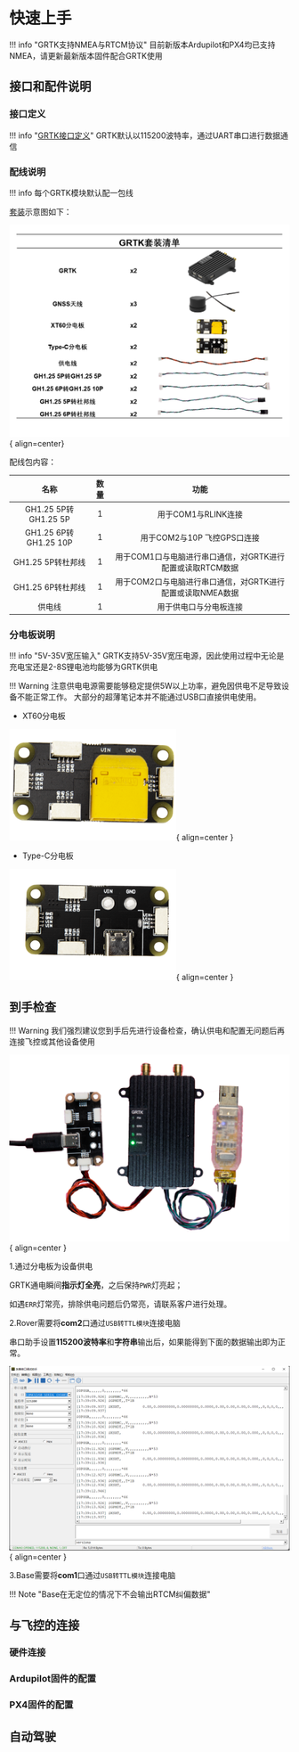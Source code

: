 # 快速上手

!!! info "GRTK支持NMEA与RTCM协议"
    目前新版本Ardupilot和PX4均已支持NMEA，请更新最新版本固件配合GRTK使用

## 接口和配件说明



### 接口定义

!!! info "[GRTK接口定义](https://wiki.blicube.com/grtk/zh/GRTK%E7%94%A8%E6%88%B7%E6%89%8B%E5%86%8C/#21)"
    GRTK默认以115200波特率，通过UART串口进行数据通信

### 配线说明

!!! info 
    每个GRTK模块默认配一包线

[套装](https://wiki.blicube.com/grtk/zh/GRTK%E7%94%A8%E6%88%B7%E6%89%8B%E5%86%8C/#6-grtk)示意图如下：

![套装](../media/list.png){ align=center}

配线包内容：

|          名称          |  数量   |                 功能                  |
|:--------------------:|:-----:|:-----------------------------------:|
| GH1.25 5P转GH1.25 5P  |   1   |           用于COM1与RLINK连接            |
| GH1.25 6P转GH1.25 10P |   1   |         用于COM2与10P 飞控GPS口连接         |
|    GH1.25 5P转杜邦线     |   1   | 用于COM1口与电脑进行串口通信，对GRTK进行配置或读取RTCM数据 |
|    GH1.25 6P转杜邦线     |   1   | 用于COM2口与电脑进行串口通信，对GRTK进行配置或读取NMEA数据 |
|         供电线          |1|             用于供电口与分电板连接             |

### 分电板说明

!!! info "5V-35V宽压输入"
    GRTK支持5V-35V宽压电源，因此使用过程中无论是充电宝还是2-8S锂电池均能够为GRTK供电

!!! Warning 
    注意供电电源需要能够稳定提供5W以上功率，避免因供电不足导致设备不能正常工作。
    大部分的超薄笔记本并不能通过USB口直接供电使用。

* XT60分电板

![](../media/xt60power.png){ align=center }

* Type-C分电板

![](../media/typecpower.png){ align=center }

## 到手检查

!!! Warning
    我们强烈建议您到手后先进行设备检查，确认供电和配置无问题后再连接飞控或其他设备使用

![](../media/usb-ttl.png){ align=center }

1.通过分电板为设备供电

GRTK通电瞬间**指示灯全亮**，之后保持```PWR```灯亮起；

如遇```ERR```灯常亮，排除供电问题后仍常亮，请联系客户进行处理。

2.Rover需要将**com2**口通过```USB转TTL模块```连接电脑

串口助手设置**115200波特率**和**字符串**输出后，如果能得到下面的数据输出即为正常。

![](../media/check_serial.png){ align=center }

3.Base需要将**com1**口通过```USB转TTL模块```连接电脑

!!! Note "Base在无定位的情况下不会输出RTCM纠偏数据"

## 与飞控的连接

### 硬件连接



### Ardupilot固件的配置

### PX4固件的配置

## 自动驾驶
